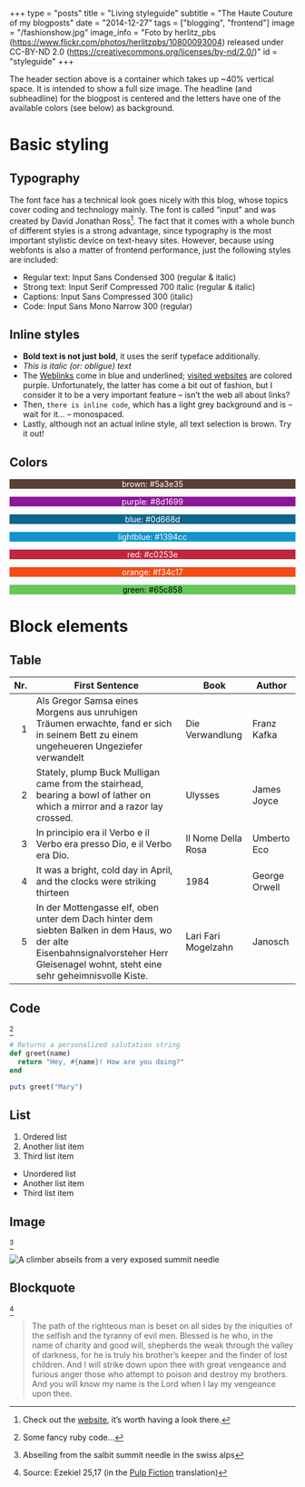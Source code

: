 +++
type = "posts"
title = "Living styleguide"
subtitle = "The Haute Couture of my blogposts"
date = "2014-12-27"
tags = ["blogging", "frontend"]
image = "/fashionshow.jpg"
image_info = "Foto by herlitz_pbs (https://www.flickr.com/photos/herlitzpbs/10800093004) released under CC-BY-ND 2.0 (https://creativecommons.org/licenses/by-nd/2.0/)"
id = "styleguide"
+++

The header section above is a container which takes up ~40% vertical space. It is intended to show a full size image. The headline (and subheadline) for the blogpost is centered and the letters have one of the available colors (see below) as background.

# Basic styling

## Typography

The font face has a technical look goes nicely with this blog, whose topics cover coding and technology mainly. The font is called “input” and was created by David Jonathan Ross[^1]. The fact that it comes with a whole bunch of different styles is a strong advantage, since typography is the most important stylistic device on text-heavy sites. However, because using webfonts is also a matter of frontend performance, just the following styles are included:

- Regular text: Input Sans Condensed 300 (regular & italic)
- Strong text: Input Serif Compressed 700 italic (regular & italic)
- Captions: Input Sans Compressed 300 (italic)
- Code: Input Sans Mono Narrow 300 (regular)

## Inline styles

- **Bold text is not just bold**, it uses the serif typeface additionally.
- *This is italic (or: obligue) text*
- The <a href="#foo" onclick="return false" class="link">Weblinks</a> come in blue and underlined; <a href="#foo" onclick="return false" class="link--visited">visited websites</a> are colored purple. Unfortunately, the latter has come a bit out of fashion, but I consider it to be a very important feature – isn’t the web all about links?
- Then, `there is inline code`, which has a light grey background and is – wait for it… – monospaced.
- Lastly, although not an actual inline style, all text selection is brown. Try it out!

## Colors

<p style="background-color:#5a3e35;text-align:center;color:#fff;">brown: #5a3e35</p>
<p style="background-color:#8d1699;text-align:center;color:#fff;">purple: #8d1699</p>
<p style="background-color:#0d668d;text-align:center;color:#fff;">blue: #0d668d</p>
<p style="background-color:#1394cc;text-align:center;color:#fff;">lightblue: #1394cc</p>
<p style="background-color:#c0253e;text-align:center;color:#fff;">red: #c0253e</p>
<p style="background-color:#f34c17;text-align:center;color:#fff;">orange: #f34c17</p>
<p style="background-color:#65c858;text-align:center;color:#000;">green: #65c858</p>

# Block elements

## Table

|Nr.|First Sentence|Book|Author|
|--:|--------------|----|------|
|  1|Als Gregor Samsa eines Morgens aus unruhigen Träumen erwachte, fand er sich in seinem Bett zu einem ungeheueren Ungeziefer verwandelt|Die Verwandlung|Franz Kafka|
|  2|Stately, plump Buck Mulligan came from the stairhead, bearing a bowl of lather on which a mirror and a razor lay crossed.|Ulysses|James Joyce|
|  3|In principio era il Verbo e il Verbo era presso Dio, e il Verbo era Dio.|Il Nome Della Rosa|Umberto Eco|
|  4|It was a bright, cold day in April, and the clocks were striking thirteen|1984|George Orwell|
|  5|In der Mottengasse elf, oben unter dem Dach hinter dem siebten Balken in dem Haus, wo der alte Eisenbahnsignalvorsteher Herr Gleisenagel wohnt, steht eine sehr geheimnisvolle Kiste.|Lari Fari Mogelzahn|Janosch|

## Code

[^2]

```Ruby
# Returns a personalized salutation string
def greet(name)
  return "Hey, #{name}! How are you doing?"
end

puts greet("Mary")
```

## List

1. Ordered list
2. Another list item
3. Third list item

- Unordered list
- Another list item
- Third list item

## Image

[^3]

![A climber abseils from a very exposed summit needle](/salbit.jpg)

## Blockquote

[^4]

> The path of the righteous man is beset on all sides by the iniquities of the selfish and the tyranny of evil men. Blessed is he who, in the name of charity and good will, shepherds the weak through the valley of darkness, for he is truly his brother’s keeper and the finder of lost children. And I will strike down upon thee with great vengeance and furious anger those who attempt to poison and destroy my brothers. And you will know my name is the Lord when I lay my vengeance upon thee.

[^1]: Check out the [website](http://input.fontbureau.com), it’s worth having a look there.
[^2]: Some fancy ruby code…
[^3]: Abseiling from the salbit summit needle in the swiss alps
[^4]: Source: Ezekiel 25,17 (in the [Pulp Fiction](https://www.youtube.com/watch?v=BdxD8DWt_pU) translation)

